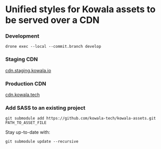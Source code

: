 # Unified styles for Kowala assets to be served over a CDN

### Development
`drone exec --local --commit.branch develop`

### Staging CDN

[cdn.staging.kowala.io]()

### Production CDN

[cdn.kowala.tech]()

### Add SASS to an existing project
`git submodule add https://github.com/kowala-tech/kowala-assets.git PATH_TO_ASSET_FILE`

Stay up-to-date with:

`git submodule update --recursive`
